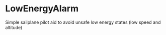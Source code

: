 # LowEnergyAlarm
Simple sailplane pilot aid to avoid unsafe low energy states (low speed and altitude)
